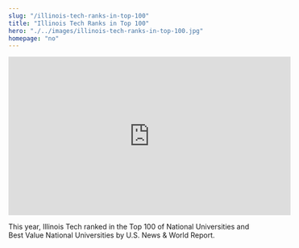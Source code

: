 ```yaml
--- 
slug: "/illinois-tech-ranks-in-top-100"
title: "Illinois Tech Ranks in Top 100"
hero: "./../images/illinois-tech-ranks-in-top-100.jpg"
homepage: "no"
---
```


<iframe width="560" height="315" src="https://www.youtube.com/embed/ohw__7wGTvw" frameborder="0" allow="accelerometer; autoplay; encrypted-media; gyroscope; picture-in-picture" allowfullscreen></iframe>

This year, Illinois Tech ranked in the Top 100 of National Universities and Best Value National Universities by U.S. News & World Report.